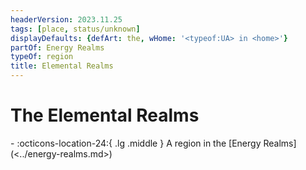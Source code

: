 ```yaml
---
headerVersion: 2023.11.25
tags: [place, status/unknown]
displayDefaults: {defArt: the, wHome: '<typeof:UA> in <home>'}
partOf: Energy Realms
typeOf: region
title: Elemental Realms
---
```


# The Elemental Realms
<div class="grid cards ext-narrow-margin ext-one-column" markdown>
-    :octicons-location-24:{ .lg .middle } A region in the [Energy Realms](<../energy-realms.md>)  
</div>


